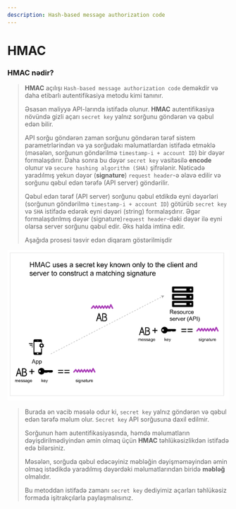 ```yaml
---
description: Hash-based message authorization code
---
```


# HMAC

### HMAC nədir?

> **HMAC** açılışı `Hash-based message authorization code` deməkdir və daha etibarlı autentifikasiya metodu kimi tanınır.
>
> Əsasən maliyyə API-larında istifadə olunur. **HMAC** autentifikasiya növündə gizli açarı `secret key` yalnız sorğunu göndərən və qəbul edən bilir.&#x20;
>
> API sorğu göndərən zaman sorğunu göndərən tərəf sistem parametrlərindən və ya sorğudakı məlumatlardan istifadə etməklə (məsələn, sorğunun göndərilmə `timestamp-i + account ID`) bir dəyər formalaşdırır. Daha sonra bu dəyər `secret key` vasitəsilə **encode** olunur və `secure hashing algorithm (SHA)` şifrələnir. Nəticədə yaradılmış yekun dəyər (**signature**) `request header`-ə əlavə edilir və sorğunu qəbul edən tərəfə (API server) göndərilir.
>
> Qəbul edən tərəf (API server) sorğunu qəbul etdikdə eyni dəyərləri (sorğunun göndərilmə `timestamp-i + account ID`) götürüb `secret key` və `SHA` istifadə edərək eyni dəyəri (string) formalaşdırır. Əgər formalaşdırılmış dəyər (signature)`request header`-dəki  dəyər ilə eyni olarsa server sorğunu qəbul edir. Əks halda imtina edir.
>
> Aşağıda prosesi təsvir edən diqaram göstərilmişdir

![HMAC workflow](../.gitbook/assets/hmac.png)

> Burada ən vacib məsələ odur ki, `secret key` yalnız göndərən və qəbul edən tərəfə məlum olur. `Secret key` API sorğusuna daxil edilmir.&#x20;
>
> Sorğunun həm autentifikasiyasında, həmdə məlumatların dəyişdirilmədiyindən əmin olmaq üçün **HMAC** təhlükəsizlikdən istifadə edə bilərsiniz.&#x20;
>
> Məsələn, sorğuda qəbul edəcəyiniz məbləğin dəyişməməyindən əmin olmaq istədikdə yaradılmış dəyərdəki məlumatlarından biridə **məbləğ** olmalıdır.
>
> Bu metoddan istifadə zamanı `secret key` dediyimiz açarları təhlükəsiz formada işitrakçılarla paylaşmalısınız.

